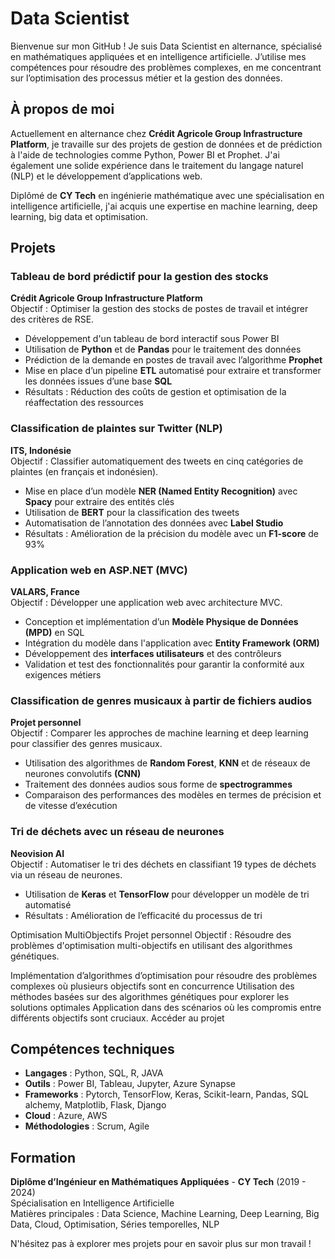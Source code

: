 # Data Scientist

Bienvenue sur mon GitHub ! Je suis Data Scientist en alternance, spécialisé en mathématiques appliquées et en intelligence artificielle. J’utilise mes compétences pour résoudre des problèmes complexes, en me concentrant sur l’optimisation des processus métier et la gestion des données.

## **À propos de moi**  
Actuellement en alternance chez **Crédit Agricole Group Infrastructure Platform**, je travaille sur des projets de gestion de données et de prédiction à l'aide de technologies comme Python, Power BI et Prophet. J'ai également une solide expérience dans le traitement du langage naturel (NLP) et le développement d’applications web.

Diplômé de **CY Tech** en ingénierie mathématique avec une spécialisation en intelligence artificielle, j'ai acquis une expertise en machine learning, deep learning, big data et optimisation.

## **Projets**
### **Tableau de bord prédictif pour la gestion des stocks**  
**Crédit Agricole Group Infrastructure Platform**  
Objectif : Optimiser la gestion des stocks de postes de travail et intégrer des critères de RSE.  
- Développement d'un tableau de bord interactif sous Power BI  
- Utilisation de **Python** et de **Pandas** pour le traitement des données  
- Prédiction de la demande en postes de travail avec l’algorithme **Prophet**  
- Mise en place d’un pipeline **ETL** automatisé pour extraire et transformer les données issues d’une base **SQL**  
- Résultats : Réduction des coûts de gestion et optimisation de la réaffectation des ressources  

### **Classification de plaintes sur Twitter (NLP)**  
**ITS, Indonésie**  
Objectif : Classifier automatiquement des tweets en cinq catégories de plaintes (en français et indonésien).  
- Mise en place d’un modèle **NER (Named Entity Recognition)** avec **Spacy** pour extraire des entités clés  
- Utilisation de **BERT** pour la classification des tweets  
- Automatisation de l’annotation des données avec **Label Studio**  
- Résultats : Amélioration de la précision du modèle avec un **F1-score** de 93%  

### **Application web en ASP.NET (MVC)**  
**VALARS, France**  
Objectif : Développer une application web avec architecture MVC.  
- Conception et implémentation d’un **Modèle Physique de Données (MPD)** en SQL  
- Intégration du modèle dans l'application avec **Entity Framework (ORM)**  
- Développement des **interfaces utilisateurs** et des contrôleurs  
- Validation et test des fonctionnalités pour garantir la conformité aux exigences métiers  

### **Classification de genres musicaux à partir de fichiers audios**  
**Projet personnel**  
Objectif : Comparer les approches de machine learning et deep learning pour classifier des genres musicaux.  
- Utilisation des algorithmes de **Random Forest**, **KNN** et de réseaux de neurones convolutifs **(CNN)**  
- Traitement des données audios sous forme de **spectrogrammes**  
- Comparaison des performances des modèles en termes de précision et de vitesse d’exécution  

### **Tri de déchets avec un réseau de neurones**  
**Neovision AI**  
Objectif : Automatiser le tri des déchets en classifiant 19 types de déchets via un réseau de neurones.  
- Utilisation de **Keras** et **TensorFlow** pour développer un modèle de tri automatisé  
- Résultats : Amélioration de l’efficacité du processus de tri

Optimisation MultiObjectifs
Projet personnel
Objectif : Résoudre des problèmes d'optimisation multi-objectifs en utilisant des algorithmes génétiques.

Implémentation d’algorithmes d’optimisation pour résoudre des problèmes complexes où plusieurs objectifs sont en concurrence
Utilisation des méthodes basées sur des algorithmes génétiques pour explorer les solutions optimales
Application dans des scénarios où les compromis entre différents objectifs sont cruciaux.
Accéder au projet

## **Compétences techniques**
- **Langages** : Python, SQL, R, JAVA
- **Outils** : Power BI, Tableau, Jupyter, Azure Synapse  
- **Frameworks** : Pytorch, TensorFlow, Keras, Scikit-learn, Pandas, SQL alchemy, Matplotlib, Flask, Django
- **Cloud** : Azure, AWS  
- **Méthodologies** : Scrum, Agile  

## **Formation**  
**Diplôme d’Ingénieur en Mathématiques Appliquées** - **CY Tech** (2019 - 2024)  
Spécialisation en Intelligence Artificielle  
Matières principales : Data Science, Machine Learning, Deep Learning, Big Data, Cloud, Optimisation, Séries temporelles, NLP  

N'hésitez pas à explorer mes projets pour en savoir plus sur mon travail !
